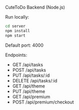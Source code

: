 CuteToDo Backend (Node.js)

Run locally:

```bash
cd server
npm install
npm start
```

Default port: 4000

Endpoints:
- GET /api/tasks
- POST /api/tasks
- PUT /api/tasks/:id
- DELETE /api/tasks/:id
- GET /api/theme
- PUT /api/theme
- GET /api/premium
- POST /api/premium/checkout


